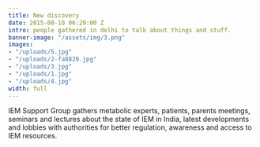 ```yaml
---
title: New discovery
date: 2015-08-10 06:29:00 Z
intro: people gathered in delhi to talk about things and stuff.
banner-image: "/assets/img/3.png"
images:
- "/uploads/5.jpg"
- "/uploads/2-fa8829.jpg"
- "/uploads/3.jpg"
- "/uploads/1.jpg"
- "/uploads/4.jpg"
width: full
---
```


IEM Support Group gathers metabolic experts, patients, parents meetings, seminars and lectures about the state of IEM in India, latest developments and lobbies with authorities for better regulation, awareness and access to IEM resources.
